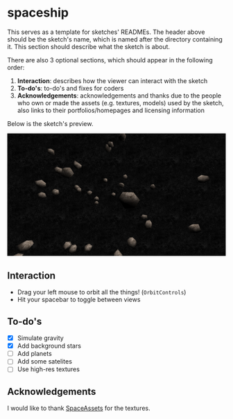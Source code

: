 # spaceship

This serves as a template for sketches' READMEs. The header above should be the
sketch's name, which is named after the directory containing it. This section
should describe what the sketch is about.

There are also 3 optional sections, which should appear in the following order:

1. **Interaction**: describes how the viewer can interact with the sketch
2. **To-do's**: to-do's and fixes for coders
3. **Acknowledgements**: acknowledgements and thanks due to the people who own
   or made the assets (e.g. textures, models) used by the sketch, also links to
   their portfolios/homepages and licensing information

Below is the sketch's preview.

![thumbnail](thumbnail.png)

## Interaction

- Drag your left mouse to orbit all the things! (`OrbitControls`)
- Hit your spacebar to toggle between views

## To-do's

- [x] Simulate gravity
- [x] Add background stars
- [ ] Add planets
- [ ] Add some satelites
- [ ] Use high-res textures

## Acknowledgements

[link]: www.example.com

I would like to thank [SpaceAssets][link] for the textures.
